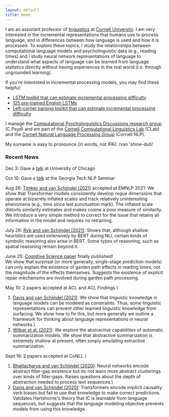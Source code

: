 ```yaml
---
layout: default
title: Home
---
```


I am an assistant professor of [linguistics](https://linguistics.cornell.edu/) at [Cornell University](https://www.cornell.edu/). I am very interested in the incremental representations that humans use to process language, and in differences between how language is used and how it is processed. To explore these topics, I study the relationships between computational language models and psycholinguistic data (e.g., reading times) and I study neural network representations of language to understand what aspects of language can be learned from language statistics directly without having experiences in the real world (i.e. through ungrounded learning).

If you're interested in incremental processing models, you may find these helpful:  
* [LSTM toolkit that can estimate incremental processing difficulty](https://github.com/vansky/neural-complexity)  
* [125 pre-trained English LSTMs](https://zenodo.org/record/3559340)  
* [Left-corner parsing toolkit that can estimate incremental processing difficulty](https://github.com/modelblocks/modelblocks-release)

I manage the [Computational Psycholinguistics Discussions research group](https://c-psyd.github.io/) (C.Psyd) and am part of the [Cornell Computational Linguistics Lab](https://conf.ling.cornell.edu/compling/) (CLab) and the [Cornell Natural Language Processing Group](https://nlp.cornell.edu/) (Cornell NLP).

My surname is easy to pronounce (in words, not IPA): /van 'shine-dull/

### Recent News

Dec 3: Gave a [talk](/assets/pdf/vanschijndel-2021-invited_chicago-slides.pdf) at University of Chicago

Oct 15: Gave a [talk](/assets/pdf/vanschijndel-2021-invited_georgia_tech-slides.pdf) at the Georgia Tech NLP Seminar

Aug 26: [Timkey and van Schijndel (2021)](/assets/pdf/timkey_vanschijndel-2021-emnlp.pdf) accepted at EMNLP 2021: We show that Transformer models consistently develop rogue dimensions that operate at bizarrely inflated scales and track relatively uninteresting phenomena (e.g., time since last punctuation mark). The inflated scale distorts similarity estimates and makes cosine a poor measure of similarity. We introduce a very simple method to correct for the issue that retains all information in the model and requires no retraining.

July 26: [Ryb and van Schijndel (2021)](/assets/pdf/ryb_vanschijndel-2021-cstfrs.pdf): Shows that, although shallow heuristics are used extensively by BERT during NLI, certain kinds of symbolic reasoning also arise in BERT. Some types of reasoning, such as spatial reasoning remain beyond it.

June 25: [Cognitive Science paper](/assets/pdf/vanschijndel_linzen-2021-cogscij.pdf) finally published!\
We show that surprisal (or more generally, single-stage prediction models) can only explain the existence of garden path effects in reading times, not the magnitude of the effects themselves. Suggests the existence of explicit repair mechanisms are involved during garden path processing.

May 10: 2 papers accepted at ACL and ACL Findings.\
1) [Davis and van Schijndel (2021)](/assets/pdf/davis_vanschijndel-2021-acl.pdf): We show that linguistic knowledge in language models can be modeled as constraints. Thus, some linguistic representations can prevent other learned linguistic knowledge from surfacing. We show how to fix this, but more generally we outline a framework for thinking about language representations in neural networks.\
2) [Wilber et al. (2021)](/assets/pdf/wilber_etal-2021-findings_acl.pdf): We explore the abstractive capabilities of automatic summarization models. We show that abstractive summarization is extremely shallow at present, often simply emulating extractive summarization.

Sept 18: 2 papers accepted at CoNLL.\
1) [Bhattacharya and van Schijndel (2020)](/assets/pdf/bhattacharya_vanschijndel-2020-conll.pdf): Neural networks encode abstract filler-gap existence but do not learn more abstract clusterings over kinds of filler-gaps. Raises questions about the depth of abstraction needed to process text sequences.\
2) [Davis and van Schijndel (2020)](/assets/pdf/davis_vanschijndel-2020-conll.pdf): Transformers encode implicit causality verb biases but fail to use that knowledge to make correct predictions. Validates Hartshorne's theory that IC is learnable from language sequences, but suggests that the language modeling objective prevents models from using this knowledge.
